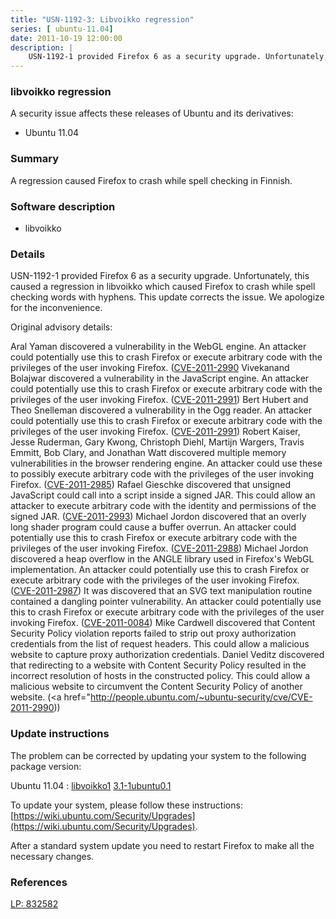 ```yaml
---
title: "USN-1192-3: Libvoikko regression"
series: [ ubuntu-11.04]
date: 2011-10-19 12:00:00
description: |
    USN-1192-1 provided Firefox 6 as a security upgrade. Unfortunately, this caused a regression in libvoikko which caused Firefox to crash while spell checking words with hyphens. This update corrects the issue. We apologize for the inconvenience.
--- 
```

 
 


### libvoikko regression

A security issue affects these releases of Ubuntu and its derivatives:

* Ubuntu 11.04

### Summary

A regression caused Firefox to crash while spell checking in Finnish. 

### Software description

* libvoikko 

### Details

USN-1192-1 provided Firefox 6 as a security upgrade. Unfortunately, this caused a regression in libvoikko which caused Firefox to crash while spell checking words with hyphens. This update corrects the issue. We apologize for the inconvenience.

Original advisory details:

 Aral Yaman discovered a vulnerability in the WebGL engine. An attacker could potentially use this to crash Firefox or execute arbitrary code with the privileges of the user invoking Firefox. ([CVE-2011-2990](http://people.ubuntu.com/~ubuntu-security/cve/CVE-2011-2989">CVE-2011-2989</a>) Vivekanand Bolajwar discovered a vulnerability in the JavaScript engine. An attacker could potentially use this to crash Firefox or execute arbitrary code with the privileges of the user invoking Firefox. (<a href="http://people.ubuntu.com/~ubuntu-security/cve/CVE-2011-2991">CVE-2011-2991</a>) Bert Hubert and Theo Snelleman discovered a vulnerability in the Ogg reader. An attacker could potentially use this to crash Firefox or execute arbitrary code with the privileges of the user invoking Firefox. (<a href="http://people.ubuntu.com/~ubuntu-security/cve/CVE-2011-2991">CVE-2011-2991</a>) Robert Kaiser, Jesse Ruderman, Gary Kwong, Christoph Diehl, Martijn Wargers, Travis Emmitt, Bob Clary, and Jonathan Watt discovered multiple memory vulnerabilities in the browser rendering engine. An attacker could use these to possibly execute arbitrary code with the privileges of the user invoking Firefox. (<a href="http://people.ubuntu.com/~ubuntu-security/cve/CVE-2011-2985">CVE-2011-2985</a>) Rafael Gieschke discovered that unsigned JavaScript could call into a script inside a signed JAR. This could allow an attacker to execute arbitrary code with the identity and permissions of the signed JAR. (<a href="http://people.ubuntu.com/~ubuntu-security/cve/CVE-2011-2993">CVE-2011-2993</a>) Michael Jordon discovered that an overly long shader program could cause a buffer overrun. An attacker could potentially use this to crash Firefox or execute arbitrary code with the privileges of the user invoking Firefox. (<a href="http://people.ubuntu.com/~ubuntu-security/cve/CVE-2011-2988">CVE-2011-2988</a>) Michael Jordon discovered a heap overflow in the ANGLE library used in Firefox&#39;s WebGL implementation. An attacker could potentially use this to crash Firefox or execute arbitrary code with the privileges of the user invoking Firefox. (<a href="http://people.ubuntu.com/~ubuntu-security/cve/CVE-2011-2987">CVE-2011-2987</a>) It was discovered that an SVG text manipulation routine contained a dangling pointer vulnerability. An attacker could potentially use this to crash Firefox or execute arbitrary code with the privileges of the user invoking Firefox. (<a href="http://people.ubuntu.com/~ubuntu-security/cve/CVE-2011-0084">CVE-2011-0084</a>) Mike Cardwell discovered that Content Security Policy violation reports failed to strip out proxy authorization credentials from the list of request headers. This could allow a malicious website to capture proxy authorization credentials. Daniel Veditz discovered that redirecting to a website with Content Security Policy resulted in the incorrect resolution of hosts in the constructed policy. This could allow a malicious website to circumvent the Content Security Policy of another website. (<a href="http://people.ubuntu.com/~ubuntu-security/cve/CVE-2011-2990)) 

### Update instructions

The problem can be corrected by updating your system to the following package version:

Ubuntu 11.04
 : [libvoikko1](https://launchpad.net/ubuntu/+source/libvoikko) <span> [3.1-1ubuntu0.1](https://launchpad.net/ubuntu/+source/libvoikko/3.1-1ubuntu0.1) </span> 

To update your system, please follow these instructions: [https://wiki.ubuntu.com/Security/Upgrades](https://wiki.ubuntu.com/Security/Upgrades).

After a standard system update you need to restart Firefox to make all the necessary changes. 

### References

 
 [LP: 832582](https://launchpad.net/bugs/832582)
 

